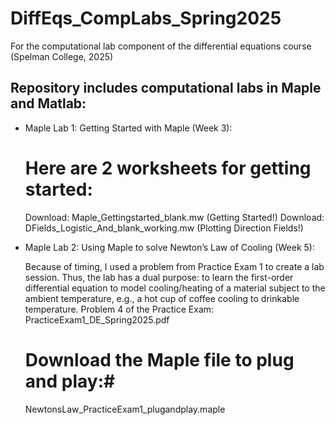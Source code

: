 # DiffEqs_CompLabs_Spring2025
For the computational lab component of the differential equations course (Spelman College, 2025)

## Repository includes computational labs in Maple and Matlab: ##

* Maple Lab 1: Getting Started with Maple (Week 3):
	# Here are 2 worksheets for getting started: #
	Download: Maple_Gettingstarted_blank.mw (Getting Started!)
	Download: DFields_Logistic_And_blank_working.mw (Plotting Direction Fields!) 

* Maple Lab 2: Using Maple to solve Newton’s Law of Cooling (Week 5): 

	Because of timing, I used a problem from Practice Exam 1 to create a lab session. Thus, the lab has a dual purpose: to learn the first-order differential equation to model cooling/heating of a material subject to the ambient temperature, e.g., a hot cup of coffee cooling to drinkable temperature.
	Problem 4 of the Practice Exam:
	PracticeExam1_DE_Spring2025.pdf
	
	# Download the Maple file to plug and play:#
	NewtonsLaw_PracticeExam1_plugandplay.maple
